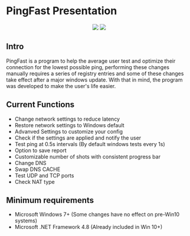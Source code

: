# PingFast Presentation

<p align="center">
  <img src="https://user-images.githubusercontent.com/106140045/169974064-5162b6a1-2728-42f4-946e-ec7bb543546e.png?raw=true"/>
  <img src="https://user-images.githubusercontent.com/106140045/169974066-a6daf89a-7dca-4365-b219-57b093cee3e5.png?raw=true"/>
</p>

## Intro

PingFast is a program to help the average user test and optimize their connection for the lowest possible ping, performing these changes manually requires a series of registry entries and some of these changes take effect after a major windows update. With that in mind, the program was developed to make the user's life easier.

## Current Functions

- Change network settings to reduce latency
- Restore network settings to Windows default
- Advanved Settings to customize your config
- Check if the settings are applied and notify the user
- Test ping at 0.5s intervals (By default windows tests every 1s)
- Option to save report
- Customizable number of shots with consistent progress bar
- Change DNS
- Swap DNS CACHE
- Test UDP and TCP ports
- Check NAT type

## Minimum requirements

- Microsoft Windows 7+ (Some changes have no effect on pre-Win10 systems)
- Microsoft .NET Framework 4.8 (Already included in Win 10+)
